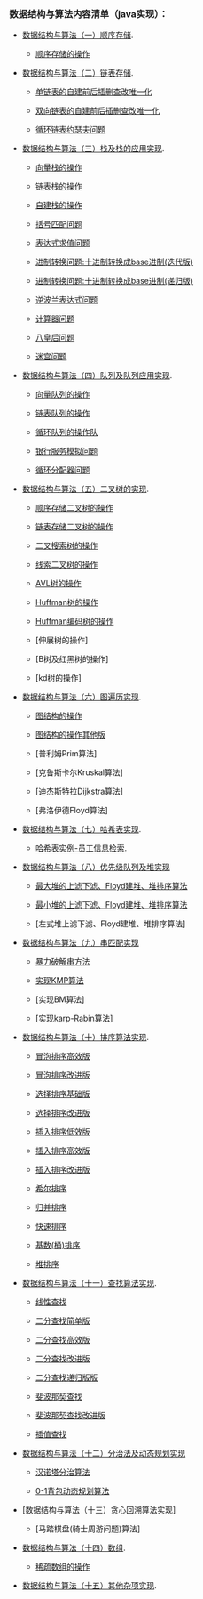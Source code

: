 ### 数据结构与算法内容清单（java实现）：
* [数据结构与算法（一）顺序存储](https://github.com/NigelWJW/Algorithm/tree/master/Code/src/SeqVector).

    + [顺序存储的操作](https://github.com/NigelWJW/Algorithm/blob/master/Code/src/SeqVector/Vector.java)
    
* [数据结构与算法（二）链表存储](https://github.com/NigelWJW/Algorithm/tree/master/Code/src/SeqList).

    + [单链表的自建前后插删查改唯一化](https://github.com/NigelWJW/Algorithm/blob/master/Code/src/SeqList/List.java)
    
    + [双向链表的自建前后插删查改唯一化](https://github.com/NigelWJW/Algorithm/blob/master/Code/src/SeqList/LinkedList.java)
    
    + [循环链表约瑟夫问题](https://github.com/NigelWJW/Algorithm/blob/master/Code/src/SeqList/LoopList.java)
     
* [数据结构与算法（三）栈及栈的应用实现](https://github.com/NigelWJW/Algorithm/blob/master/Code/src/Stack).

    + [向量栈的操作](https://github.com/NigelWJW/Algorithm/blob/master/Code/src/Stack/SeqStack.java)
    
    + [链表栈的操作](https://github.com/NigelWJW/Algorithm/blob/master/Code/src/Stack/ListStack.java)
    
    + [自建栈的操作](https://github.com/NigelWJW/Algorithm/blob/master/Code/src/Stack/LinkedListStack.java)
    
    + [括号匹配问题](https://github.com/NigelWJW/Algorithm/blob/master/Code/src/Stack/ExpStackMatching.java)
    
    + [表达式求值问题](https://github.com/NigelWJW/Algorithm/blob/master/Code/src/Stack/EvaluateExpression.java)
    
    + [进制转换问题:十进制转换成base进制(迭代版)](https://github.com/NigelWJW/Algorithm/blob/master/Code/src/Stack/Convert.java)
    
    + [进制转换问题:十进制转换成base进制(递归版)](https://github.com/NigelWJW/Algorithm/blob/master/Code/src/Stack/Convert2.java)
    
    + [逆波兰表达式问题](https://github.com/NigelWJW/Algorithm/blob/master/Code/src/Stack/PolandNotation.java)
    
    + [计算器问题](https://github.com/NigelWJW/Algorithm/blob/master/Code/src/Stack/Calculator.java)
    
    + [八皇后问题](https://github.com/NigelWJW/Algorithm/blob/master/Code/src/Recursion/Queen.java)
    
    + [迷宫问题](https://github.com/NigelWJW/Algorithm/blob/master/Code/src/Recursion/Maze.java)
    
* [数据结构与算法（四）队列及队列应用实现](https://github.com/NigelWJW/Algorithm/tree/master/Code/src/Queue).

    + [向量队列的操作](https://github.com/NigelWJW/Algorithm/blob/master/Code/src/Queue/SeqQueue.java)
    
    + [链表队列的操作](https://github.com/NigelWJW/Algorithm/blob/master/Code/src/Queue/LinkedQueue.java)
    
    + [循环队列的操作队](https://github.com/NigelWJW/Algorithm/blob/master/Code/src/Queue/LoopSeqQueue.java)
    
    + [银行服务模拟问题](https://github.com/NigelWJW/Algorithm/blob/master/Code/src/Queue/BankArrayQueue.java)
    
    + [循环分配器问题](https://github.com/NigelWJW/Algorithm/blob/master/Code/src/Queue/LoopAllocation.java)
        
* [数据结构与算法（五）二叉树的实现](https://github.com/NigelWJW/Algorithm/tree/master/Code/src/SeqVector).

    + [顺序存储二叉树的操作](https://github.com/NigelWJW/Algorithm/blob/master/Code/src/Tree/SeqBinaryTree.java)

    + [链表存储二叉树的操作](https://github.com/NigelWJW/Algorithm/blob/master/Code/src/Tree/LinkedListBinaryTree.java)
    
    + [二叉搜索树的操作](https://github.com/NigelWJW/Algorithm/blob/master/Code/src/Tree/BinarySearchTree.java)

    + [线索二叉树的操作](https://github.com/NigelWJW/Algorithm/blob/master/Code/src/Tree/ThreadTree.java)
       
    + [AVL树的操作](https://github.com/NigelWJW/Algorithm/blob/master/Code/src/Tree/AVLTree.java)

    + [Huffman树的操作](https://github.com/NigelWJW/Algorithm/blob/master/Code/src/Tree/HuffmanTree.java)
    
    + [Huffman编码树的操作](https://github.com/NigelWJW/Algorithm/blob/master/Code/src/Tree/HuffmanCode.java)
    
    + [伸展树的操作]
        
    + [B树及红黑树的操作]
            
    + [kd树的操作]
    
* [数据结构与算法（六）图遍历实现](https://github.com/NigelWJW/Algorithm/tree/master/Code/src/Graph).

    + [图结构的操作](https://github.com/NigelWJW/Algorithm/blob/master/Code/src/Graph/GraphSearch.java)
    
    + [图结构的操作其他版](https://github.com/NigelWJW/Algorithm/blob/master/Code/src/Graph/Graph.java)
    
    + [普利姆Prim算法]
       
    + [克鲁斯卡尔Kruskal算法]
    
    + [迪杰斯特拉Dijkstra算法]
    
    + [弗洛伊德Floyd算法]

* [数据结构与算法（七）哈希表实现](https://github.com/NigelWJW/Algorithm/tree/master/Code/src/HashTable).

    + [哈希表实例-员工信息检索](https://github.com/NigelWJW/Algorithm/tree/master/Code/src/HashTable/HashTable).
    
* [数据结构与算法（八）优先级队列及堆实现](https://github.com/NigelWJW/Algorithm/blob/master/Code/src/Heap)

    + [最大堆的上滤下滤、Floyd建堆、堆排序算法](https://github.com/NigelWJW/Algorithm/blob/master/Code/src/Heap/MaxHeap.java)
    
    + [最小堆的上滤下滤、Floyd建堆、堆排序算法](https://github.com/NigelWJW/Algorithm/blob/master/Code/src/Heap/MinHeap.java)
    
    + [左式堆上滤下滤、Floyd建堆、堆排序算法]

* [数据结构与算法（九）串匹配实现](https://github.com/NigelWJW/Algorithm/blob/master/Code/src/String)

    + [暴力破解串方法](https://github.com/NigelWJW/Algorithm/blob/master/Code/src/String/ViolenceMatch.java)
    
    + [实现KMP算法](https://github.com/NigelWJW/Algorithm/blob/master/Code/src/String/KMP.java)
   
    + [实现BM算法]
    
    + [实现karp-Rabin算法]
    
* [数据结构与算法（十）排序算法实现](https://github.com/NigelWJW/Algorithm/tree/master/Code/src/Sort).

    + [冒泡排序高效版](https://github.com/NigelWJW/Algorithm/blob/master/Code/src/Sort/BubbleSort.java	)
    
    + [冒泡排序改进版](https://github.com/NigelWJW/Algorithm/blob/master/Code/src/Sort/BubbleSort2.java)
    
    + [选择排序基础版](https://github.com/NigelWJW/Algorithm/blob/master/Code/src/Sort/SelectSort.java)  
          
    + [选择排序改进版](https://github.com/NigelWJW/Algorithm/blob/master/Code/src/Sort/SelectSort2.java)
    
    + [插入排序低效版](https://github.com/NigelWJW/Algorithm/blob/master/Code/src/Sort/InsertSort.java)
        
    + [插入排序高效版](https://github.com/NigelWJW/Algorithm/blob/master/Code/src/Sort/InsertSort2.java)
    
    + [插入排序改进版](https://github.com/NigelWJW/Algorithm/blob/master/Code/src/Sort/InsertSort3.java)
    
    + [希尔排序](https://github.com/NigelWJW/Algorithm/blob/master/Code/src/Sort/ShellSort.java)            
                   
    + [归并排序](https://github.com/NigelWJW/Algorithm/blob/master/Code/src/Sort/MergeSort.java)
    
    + [快速排序](https://github.com/NigelWJW/Algorithm/blob/master/Code/src/Sort/QuickSort.java)
    
    + [基数(桶)排序](https://github.com/NigelWJW/Algorithm/blob/master/Code/src/Sort/RadixSort.java)    
    
    + [堆排序](https://github.com/NigelWJW/Algorithm/blob/master/Code/src/Sort/HeapSort.java)    

* [数据结构与算法（十一）查找算法实现](https://github.com/NigelWJW/Algorithm/tree/master/Code/src/Search).

    + [线性查找](https://github.com/NigelWJW/Algorithm/blob/master/Code/src/Search/SeqSearch.java)

    + [二分查找简单版](https://github.com/NigelWJW/Algorithm/blob/master/Code/src/Search/binSeach.java)
    
    + [二分查找高效版](https://github.com/NigelWJW/Algorithm/blob/master/Code/src/Search/binSeach2.java)
    
    + [二分查找改进版](https://github.com/NigelWJW/Algorithm/blob/master/Code/src/Search/binSeach3.java)
    
    + [二分查找递归版版](https://github.com/NigelWJW/Algorithm/blob/master/Code/src/Search/BinarySearch.java)   
     
    + [斐波那契查找](https://github.com/NigelWJW/Algorithm/blob/master/Code/src/Search/fibSearch.java)
    
    + [斐波那契查找改进版](https://github.com/NigelWJW/Algorithm/blob/master/Code/src/Search/FibonacciSearch.java)
        
    + [插值查找](https://github.com/NigelWJW/Algorithm/blob/master/Code/src/Search/InsertValueSearch.java)

* [数据结构与算法（十二）分治法及动态规划实现](https://github.com/NigelWJW/Algorithm/blob/master/Code/src/Divide)

    + [汉诺塔分治算法](https://github.com/NigelWJW/Algorithm/blob/master/Code/src/Divide/Hanoi.java)
    
    + [0-1背包动态规划算法](https://github.com/NigelWJW/Algorithm/blob/master/Code/src/Divide/KnapsackProblem.java)

* [数据结构与算法（十三）贪心回溯算法实现]

    + [马踏棋盘(骑士周游问题)算法]

* [数据结构与算法（十四）数组](https://github.com/NigelWJW/Algorithm/tree/master/Code/src/Array).

    + [稀疏数组的操作](https://github.com/NigelWJW/Algorithm/blob/master/Code/src/Array/SparseArray.java)
 
* [数据结构与算法（十五）其他杂项实现](https://github.com/NigelWJW/Algorithm/tree/master/Code/src/Introduction).







 
